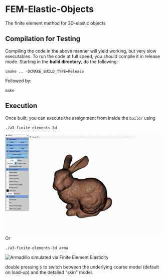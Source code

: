 # FEM-Elastic-Objects
The finite element method for 3D-elastic objects 

## Compilation for Testing

Compiling the code in the above manner will yield working, but very slow executables. To run the code at full speed, you should compile it in release mode. Starting in the **build directory**, do the following:

    cmake .. -DCMAKE_BUILD_TYPE=Release
    
Followed by:

    make 


## Execution

Once built, you can execute the assignment from inside the `build/` using 

    ./a3-finite-elements-3d
![Stanford Bunny simulated via Finite Element Elasticity](img/bunny.gif) 
Or 

    ./a3-finite-elements-3d arma

![Armadillo simulated via Finite Element Elasticity](img/armadillo.gif)

double pressing `S` to switch between the underlying coarse model (default on load-up) and the detailed "skin" model.
